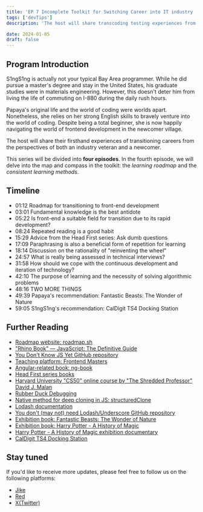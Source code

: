 ```yaml
---
title: 'EP 7 Incomplete Toolkit for Switching Career into IT industry | Roadmap'
tags: ['devTips']
description: 'The host will share transcoding testing experiences from the perspectives of both an experienced professional and a newcomer. This series will consist of four episodes, and in the fourth episode, we will explore the map and compass in the toolkit: the learning roadmap and the consistent learning methods throughout.'

date: 2024-01-05
draft: false
---
```


## Program Introduction

S1ngS1ng is actually not your typical Bay Area programmer. While he did pursue a master's degree and stay in the United States, his graduate studies were in materials engineering. However, this doesn't deter him from living the life of commuting on I-880 during the daily rush hours.

Papaya's original life and the world of coding were worlds apart. Nonetheless, she relies on her strong English skills to bravely venture into the world of coding. Despite being a total beginner, she is now happily navigating the world of frontend development in the newcomer village.

The host will share their firsthand experiences of transitioning careers from the perspectives of both an industry veteran and a newcomer.

This series will be divided into **four episodes**. In the fourth episode, we will delve into the map and compass in the toolkit: the _learning roadmap_ and the _consistent learning methods_.

## Timeline

- 01:12 Roadmap for transitioning to front-end development
- 03:01 Fundamental knowledge is the best antidote
- 05:22 Is front-end a suitable field for transition due to its rapid development?
- 08:24 Repeated reading is a good habit
- 15:29 Advice from the Head First series: Ask dumb questions
- 17:09 Paraphrasing is also a beneficial form of repetition for learning
- 18:14 Discussion on the rationality of "reinventing the wheel"
- 24:57 What is really being assessed in technical interviews?
- 31:58 How should we cope with the continuous development and iteration of technology?
- 42:10 The purpose of learning and the necessity of solving algorithmic problems
- 48:16 TWO MORE THINGS
- 49:39 Papaya's recommendation: Fantastic Beasts: The Wonder of Nature
- 59:05 S1ngS1ng's recommendation: CalDigit TS4 Docking Station

## Further Reading

- [Roadmap website: roadmap.sh](https://roadmap.sh/)
- ["Rhino Book" — JavaScript: The Definitive Guide](https://www.oreilly.com/library/view/javascript-the-definitive/9781491952016/)
- [You Don't Know JS Yet GitHub repository](https://github.com/getify/You-Dont-Know-JS)
- [Teaching platform: Frontend Masters](https://frontendmasters.com/)
- [Angular-related book: ng-book](https://www.newline.co/ng-book/2/)
- [Head First series books](https://www.oreilly.com/search/?q=Head%20First&type=article&type=book&type=journal&type=shortcut)
- [Harvard University "CS50" online course by "The Shredded Professor" David J. Malan](https://www.youtube.com/playlist?list=PLhQjrBD2T381WAHyx1pq-sBfykqMBI7V4)
- [Rubber Duck Debugging](https://rubberduckdebugging.com/)
- [Native method for deep cloning in JS: structuredClone](https://developer.mozilla.org/en-US/docs/Web/API/structuredClone)
- [Lodash documentation](https://lodash.com/docs)
- [You don't (may not) need Lodash/Underscore GitHub repository](https://github.com/you-dont-need/You-Dont-Need-Lodash-Underscore)
- [Exhibition book: Fantastic Beasts: The Wonder of Nature](https://book.douban.com/subject/35611195/)
- [Exhibition book: Harry Potter - A History of Magic](https://book.douban.com/subject/27156213/)
- [Harry Potter - A History of Magic exhibition documentary](https://www.bilibili.com/video/BV17L4y1t77d/?vd_source=fbf82fff42e0441608451f7e69ddec08)
- [CalDigit TS4 Docking Station](https://www.caldigit.com/thunderbolt-station-4/)

## Stay tuned

If you'd like to receive more updates, please feel free to follow us on the following platforms:

- [Jike](https://m.okjike.com/users/c751f4fb-d31d-44cf-aef9-f6b55dec4cd5?source=user_card&s=eyJ1IjoiNjUyMzg3NmQwZWQ3ZTc2NjQ5ODMwNWE4IiwiZCI6MX0%3D)
- [Red](https://www.xiaohongshu.com/user/profile/64c2024f00000000140396e6?xhsshare=WeixinSession&appuid=64c2024f00000000140396e6&apptime=1697005943)
- [X(Twitter)](https://twitter.com/wslj_podcast)
